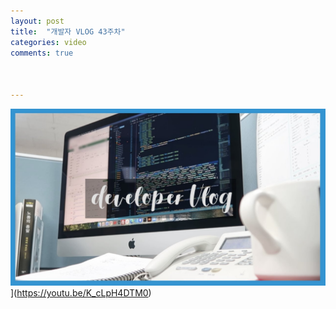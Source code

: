 ```yaml
---
layout: post
title:  "개발자 VLOG 43주차"
categories: video 
comments: true



---
```








![썸네일](/assets/img/youtube/43.jpg)](https://youtu.be/K_cLpH4DTM0)













